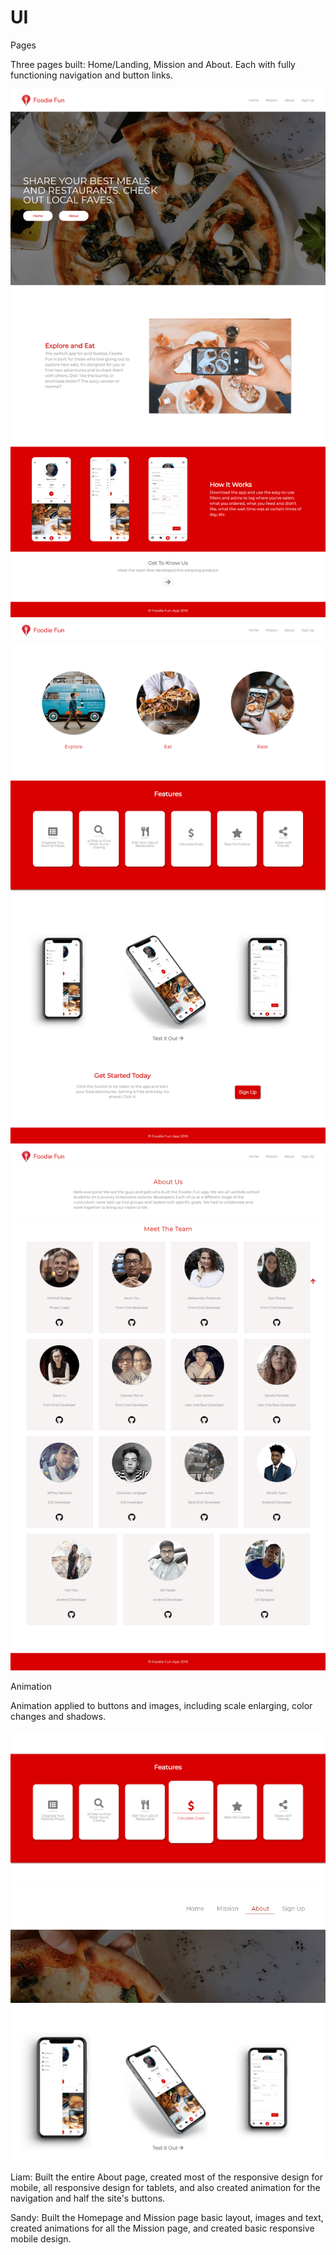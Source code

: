 # UI

Pages

Three pages built: Home/Landing, Mission and About. Each with fully functioning navigation and button links.

![homepage](images/website/tinyHomepage.png)
![mission page](images/website/tinyMission.png)
![about page](images/website/tinyAbout.png)


Animation

Animation applied to buttons and images, including scale enlarging, color changes and shadows.


![features animation](images/website/tinyFeaturesAnimation.png)
![nav animation](images/website/tinyNavbarAnimation.jpg)
![features animation](images/website/tinyPhoneAnimation.png)


Liam:
Built the entire About page, created most of the responsive design for mobile, all responsive design for tablets, and also created animation for the navigation and half the site's buttons.

Sandy:
Built the Homepage and Mission page basic layout, images and text, created animations for all the Mission page, and created basic responsive mobile design.


